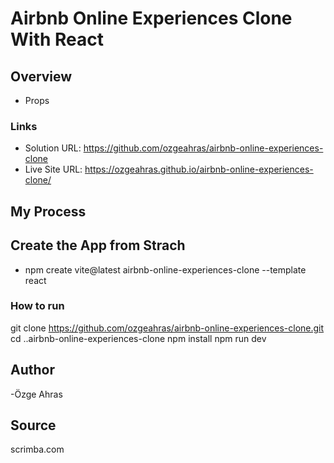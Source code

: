 # Airbnb Online Experiences Clone With React

## Overview

- Props

### Links

- Solution URL: https://github.com/ozgeahras/airbnb-online-experiences-clone
- Live Site URL: https://ozgeahras.github.io/airbnb-online-experiences-clone/

## My Process

## Create the App from Strach

- npm create vite@latest airbnb-online-experiences-clone --template react

### How to run

git clone https://github.com/ozgeahras/airbnb-online-experiences-clone.git
cd ..airbnb-online-experiences-clone
npm install
npm run dev

## Author

-Özge Ahras

## Source

scrimba.com
